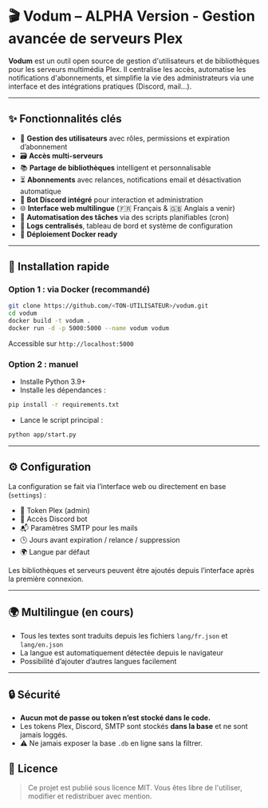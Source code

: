 
# 🎬 Vodum – ALPHA Version - Gestion avancée de serveurs Plex

**Vodum** est un outil open source de gestion d'utilisateurs et de bibliothèques pour les serveurs multimédia Plex. Il centralise les accès, automatise les notifications d'abonnements, et simplifie la vie des administrateurs via une interface et des intégrations pratiques (Discord, mail...).

---

## ✨ Fonctionnalités clés

- 🔐 **Gestion des utilisateurs** avec rôles, permissions et expiration d’abonnement
- 🗃️ **Accès multi-serveurs** 
- 📚 **Partage de bibliothèques** intelligent et personnalisable
- ⏳ **Abonnements** avec relances, notifications email et désactivation automatique
- 🤖 **Bot Discord intégré** pour interaction et administration
- 🌐 **Interface web multilingue** (🇫🇷 Français & 🇬🇧 Anglais a venir) 
- 🧠 **Automatisation des tâches** via des scripts planifiables (cron)
- 🔎 **Logs centralisés**, tableau de bord et système de configuration
- 🐳 **Déploiement Docker ready**

---

## 🚀 Installation rapide

### Option 1 : via Docker (recommandé)

```bash
git clone https://github.com/<TON-UTILISATEUR>/vodum.git
cd vodum
docker build -t vodum .
docker run -d -p 5000:5000 --name vodum vodum
```

Accessible sur `http://localhost:5000`

### Option 2 : manuel

- Installe Python 3.9+
- Installe les dépendances :

```bash
pip install -r requirements.txt
```

- Lance le script principal :

```bash
python app/start.py
```

---

## ⚙️ Configuration

La configuration se fait via l’interface web ou directement en base (`settings`) :

- 🔑 Token Plex (admin)
- 🔐 Accès Discord bot
- 📬 Paramètres SMTP pour les mails
- 🕒 Jours avant expiration / relance / suppression
- 🌍 Langue par défaut

Les bibliothèques et serveurs peuvent être ajoutés depuis l’interface après la première connexion.

---

## 🌍 Multilingue (en cours)

- Tous les textes sont traduits depuis les fichiers `lang/fr.json` et `lang/en.json`
- La langue est automatiquement détectée depuis le navigateur 
- Possibilité d’ajouter d’autres langues facilement

---

## 🔒 Sécurité

- **Aucun mot de passe ou token n’est stocké dans le code.**
- Les tokens Plex, Discord, SMTP sont stockés **dans la base** et ne sont jamais loggés.
- ⚠️ Ne jamais exposer la base `.db` en ligne sans la filtrer.


## 🪪 Licence

> Ce projet est publié sous licence MIT. Vous êtes libre de l'utiliser, modifier et redistribuer avec mention.





